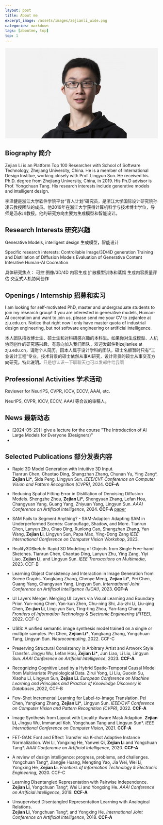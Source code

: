```yaml
---
layout: post
title: About me
excerpt_image: /assets/images/zejianli_wide.png
categories: markdown
tags: [aboutme, top]
top: 1
---
```


![banner](/assets/images/zejianli_wide.png)


## Biography 简介

Zejian Li is an Platform Top 100 Researcher with School of Software Technology, Zhejiang University, China. He is a member of International Design Institue, working closely with Prof. Lingyun Sun. He received his Ph.D. degree from Zhejiang University, China, in 2019. His Ph.D advisor is Prof. Yongchuan Tang. His research interests include generative models and intelligent design.

李泽健是浙江大学软件学院平台“百人计划”研究员，是浙江大学国际设计研究院孙凌云教授团队的成员。他2019年在浙江大学获得计算机科学与技术博士学位，导师是汤永川教授。他的研究方向主要为生成模型和智能设计。


## Research Interests 研究兴趣

Generative Models, intelligent design
生成模型，智能设计

Specific research interests:
    Controllable Image/3D/4D generation
    Training and Distillation of Diffusion Models
    Evaluation of Generative Content
    Interative Human-AI Cocreation

具体研究焦点：
    可控 图像/3D/4D 内容生成
    扩散模型训练和蒸馏
    生成内容质量评估
    交互式人机协同创作


## Openings / Internship  招募和实习

I am looking for self-motivated PhD, master and undergraduate students to join my research group! If you are interested in generative models, Human-AI cocreation and want to join us, please send me your CV to zejianlee at zju.edu.cn. Notice that right now I only have master quota of industrial design engineering, but not software engineering or artificial intelligence. 

本人团队招收博士生、硕士生和对科研感兴趣的本科生。如果你对生成模型、人机协同创作的研究感兴趣，有意向加入我们团队，欢迎发邮件到zejianlee at zju.edu.cn，请附个人简历。因本人属于设计学科的团队，硕士名额暂时只有“工业设计工程”专业。技术背景的硕士依然从事AI研究，设计背景的硕士从事交互方向研究，特此说明。<span style="color:grey;">只是想认识一下聊聊天也可以发邮件给我啊</span>


## Professional Activities 学术活动

Reviewer for NeurIPS, CVPR, ICCV, ECCV, AAAI, etc.

NeurIPS, CVPR, ICCV, ECCV, AAAI 等会议的审稿人。

## News 最新动态
* [2024-05-29] I give a lecture for the course "The Introduction of AI Large Models for Everyone (Designers)"
* 


## Selected Publications 部分发表内容

- Rapid 3D Model Generation with Intuitive 3D Input.<br>
Tianrun Chen, Chaotao Ding, Shangzhan Zhang, Chunan Yu, Ying Zang\*, **Zejian Li\***, Sida Peng, Lingyun Sun.
*IEEE/CVF Conference on Computer Vision and Pattern Recognition (CVPR)*, 2024. **CCF-A**

- Reducing Spatial Fitting Error in Distillation of Denoising Diffusion Models.
Shengzhe Zhou, **Zejian Li\***, Shengyuan Zhang, Lefan Hou, Changyuan Yang, Guang Yang, Zhiyuan Yang, Lingyun Sun.
*AAAI Conference on Artificial Intelligence*, 2024. **CCF-A**
[paper](https://ojs.aaai.org/index.php/AAAI/article/view/28602/29171)

- SAM Fails to Segment Anything? - SAM-Adapter: Adapting SAM in Underperformed Scenes: Camouflage, Shadow, and More.
Tianrun Chen, Lanyun Zhu, Chao Ding, Runlong Cao, Shangzhan Zhang, Yan Wang, **Zejian Li**, Lingyun Sun, Papa Mao, Ying-Dong Zang
*IEEE International Conference on Computer Vision Workshop*, 2023.

- Reality3DSketch: Rapid 3D Modeling of Objects from Single Free-hand Sketches. 
Tianrun Chen, Chaotao Ding, Lanyun Zhu, Ying Zang, Yiyi Liao, **Zejian Li**, and Lingyun Sun.
*IEEE Transactions on Multimedia*, 2023. CCF-B

- Learning Object Consistency and Interaction in Image Generation from Scene Graphs.
Yangkang Zhang, Chenye Meng, **Zejian Li\***, Pei Chen, Guang Yang, Changyuan Yang, Lingyun Sun. 
*International Joint Conference on Artificial Intelligence (IJCAI)*, 2023. **CCF-A**

- UI Layers Merger: Merging UI Layers via Visual Learning and Boundary Prior.
Yun-nong Chen, Yan-kun Zhen, Chu-ning Shi, Jia-zhi Li, Liu-qing Chen, **Ze-jian Li**, Ling-yun Sun, Ting-ting Zhou, Yan-fang Chang. 
*Frontiers of Information Technology & Electronic Engineering (FITEE)*, 2022. CCF-C

- USIS: A unified semantic image synthesis model trained on a single or multiple samples.
Pei Chen, **Zejian Li\***, Yangkang Zhang, Yongchuan Tang, Lingyun Sun. 
*Neurocomputing*, 2022. CCF-C

- Preserving Structural Consistency in Arbitrary Artist and Artwork Style Transfer.
Jingyu Wu, Lefan Hou, **Zejian Li\***, Jun Liao, Li Liu, Lingyun Sun.
*AAAI Conference on Artificial Intelligence*, 2023. **CCF-A**

- Recognizing Cognitive Load by a Hybrid Spatio-Temporal Causal Model from Multivariate Physiological Data.
Zirui Yong, Li Liu, Guoxin Su, Xiaohu Li, Lingyun Sun, **Zejian Li**. 
*European Conference on Machine Learning and Principles and Practice of Knowledge Discovery in Databases* ,2022, CCF-B

- Few-Shot Incremental Learning for Label-to-Image Translation. 
Pei Chen, Yangkang Zhang, **Zejian Li\***, Lingyun Sun. 
*IEEE/CVF Conference on Computer Vision and Pattern Recognition (CVPR)*, 2022.  **CCF-A**

- Image Synthesis from Layout with Locality-Aware Mask Adaption. 
**Zejian Li**, Jingyu Wu, Immanuel Koh, Yongchuan Tang and Lingyun Sun*. 
*IEEE International Conference on Computer Vision*, 2021.  **CCF-A**

- FET-GAN: Font and Effect Transfer via K-shot Adaptive Instance Normalization. 
Wei Li, Yongxing He, Yanwei Qi, **Zejian Li** and Yongchuan Tang*. 
*AAAI Conference on Artificial Intelligence*, 2020. **CCF-A**

- A review of design intelligence: progress, problems, and challenges.
Yongchuan Tang\*, Jiangjie Huang, Mengting Yao, Jia Wei, Wei Li, Yongxing He, **Zejian Li**. 
*Frontiers of Information Technology & Electronic Engineering*, 2020. CCF-C

- Learning Disentangled Representation with Pairwise Independence. 
**Zejian Li**, Yongchuan Tang\*, Wei Li and Yongxing He. 
*AAAI Conference on Artificial Intelligence*, 2019. **CCF-A**

- Unsupervised Disentangled Representation Learning with Analogical Relations.  
**Zejian Li**, Yongchuan Tang\*, and Yongxing He. 
*International Joint Conference on Artificial Intelligence*, 2018. **CCF-A**

<!-- 

## 
Paragraphs are separated by a blank line.

2nd paragraph. *Italic*, **bold**, and `monospace`. Itemized lists
look like:

  * this one
  * that one
  * the other one

Note that --- not considering the asterisk --- the actual text
content starts at 4-columns in.

> Block quotes are
> written like so.
>
> They can span multiple paragraphs,
> if you like.

Use 3 dashes for an em-dash. Use 2 dashes for ranges (ex., "it's all
in chapters 12--14"). Three dots ... will be converted to an ellipsis.
Unicode is supported. ☺



An h2 header
------------

Here's a numbered list:

 1. first item
 2. second item
 3. third item

Note again how the actual text starts at 4 columns in (4 characters
from the left side). Here's a code sample:

    # Let me re-iterate ...
    for i in 1 .. 10 { do-something(i) }

As you probably guessed, indented 4 spaces. By the way, instead of
indenting the block, you can use delimited blocks, if you like:

~~~
define foobar() {
    print "Welcome to flavor country!";
}
~~~

(which makes copying & pasting easier). You can optionally mark the
delimited block for Pandoc to syntax highlight it:

~~~python
import time
# Quick, count to ten!
for i in range(10):
    # (but not *too* quick)
    time.sleep(0.5)
    print(i)
~~~



### An h3 header ###

Now a nested list:

 1. First, get these ingredients:

      * carrots
      * celery
      * lentils

 2. Boil some water.

 3. Dump everything in the pot and follow
    this algorithm:

        find wooden spoon
        uncover pot
        stir
        cover pot
        balance wooden spoon precariously on pot handle
        wait 10 minutes
        goto first step (or shut off burner when done)

    Do not bump wooden spoon or it will fall.

Notice again how text always lines up on 4-space indents (including
that last line which continues item 3 above).

Here's a link to [a website](http://foo.bar), to a [local
doc](local-doc.html), and to a [section heading in the current
doc](#an-h2-header). Here's a footnote [^1].

[^1]: Some footnote text.

Tables can look like this:

Name           Size  Material      Color
------------- -----  ------------  ------------
All Business      9  leather       brown
Roundabout       10  hemp canvas   natural
Cinderella       11  glass         transparent

Table: Shoes sizes, materials, and colors.

(The above is the caption for the table.) Pandoc also supports
multi-line tables:

--------  -----------------------
Keyword   Text
--------  -----------------------
red       Sunsets, apples, and
          other red or reddish
          things.

green     Leaves, grass, frogs
          and other things it's
          not easy being.
--------  -----------------------

A horizontal rule follows.

***

Here's a definition list:

apples
  : Good for making applesauce.

oranges
  : Citrus!

tomatoes
  : There's no "e" in tomatoe.

Again, text is indented 4 spaces. (Put a blank line between each
term and  its definition to spread things out more.)

Here's a "line block" (note how whitespace is honored):

| Line one
|   Line too
| Line tree

and images can be specified like so:

Inline math equation: $\omega = d\phi / dt$. Display
math should get its own line like so:

$$I = \int \rho R^{2} dV$$

And note that you can backslash-escape any punctuation characters
which you wish to be displayed literally, ex.: \`foo\`, \*bar\*, etc. -->
